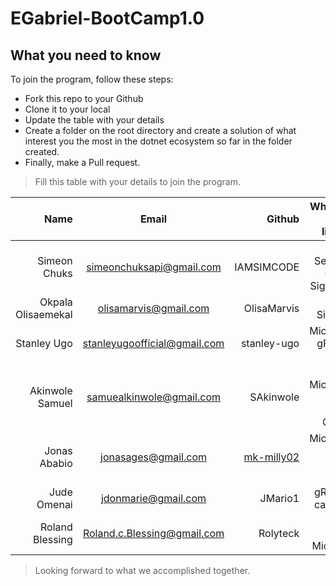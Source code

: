 # EGabriel-BootCamp1.0

## What you need to know
To join the program, follow these steps:
- Fork this repo to your Github
- Clone it to your local
- Update the table with your details
- Create a folder on the root directory and create a solution of what interest you the most in the dotnet ecosystem so far in the folder created.
- Finally, make a Pull request.


> Fill this table with your details to join the program.

| Name                 | Email                 | Github         | What concept would you like to learn   |
|---------------------:|:---------------------:|---------------:|---------------------------------------:|
| Simeon Chuks         |simeonchuksapi@gmail.com | IAMSIMCODE   | Micro Services, Api, Grpc, Dapr, SignalR, Azure |
| Okpala Olisaemekal   |olisamarvis@gmail.com  | OlisaMarvis    | Api, MVC, Signal R, jWT                |
| Stanley Ugo          |stanleyugoofficial@gmail.com   | stanley-ugo | Microservices, gRpc, Reddis etc   |
| Akinwole Samuel      | samuealkinwole@gmail.com| SAkinwole    | API, Microservices, Azure, Testing, Caching etc
| Jonas Ababio         |jonasages@gmail.com    | [mk-milly02](https://github.com/mk-milly02) | Microservices, ASP.NET, Design Patterns   |
| Jude Omenai          |jdonmarie@gmail.com  | JMario1  | gRpc, testing, caching, DDD |
| Roland Blessing      |Roland.c.Blessing@gmail.com|Rolyteck |MVC, API Integration, Microservices
> Looking forward to what we accomplished together.
